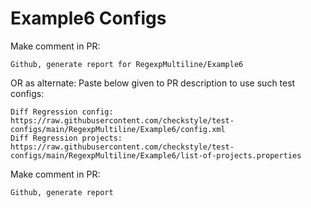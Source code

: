 # Example6 Configs
Make comment in PR:
```
Github, generate report for RegexpMultiline/Example6
```
OR as alternate:
Paste below given to PR description to use such test configs:
```
Diff Regression config: https://raw.githubusercontent.com/checkstyle/test-configs/main/RegexpMultiline/Example6/config.xml
Diff Regression projects: https://raw.githubusercontent.com/checkstyle/test-configs/main/RegexpMultiline/Example6/list-of-projects.properties
```
Make comment in PR:
```
Github, generate report
```

